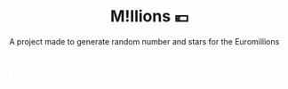 <h1 align="center">
    M!llions 💶 
</h1>

A project made to generate random number and stars for the  Euromillions

#

<h2><a style="text-decoration: none; color: #fff;" href="https://modest-lichterman-fbb6c2.netlify.app/" target="_blank">Click here to test it in your browser</a></h2>

